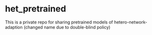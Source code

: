 # het_pretrained
This is a private repo for sharing pretrained models of hetero-network-adaption (changed name due to double-blind policy)
